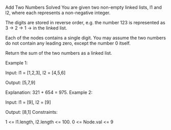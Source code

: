 Add Two Numbers
Solved 
You are given two non-empty linked lists, l1 and l2, where each represents a non-negative integer.

The digits are stored in reverse order, e.g. the number 123 is represented as 3 -> 2 -> 1 -> in the linked list.

Each of the nodes contains a single digit. You may assume the two numbers do not contain any leading zero, except the number 0 itself.

Return the sum of the two numbers as a linked list.

Example 1:



Input: l1 = [1,2,3], l2 = [4,5,6]

Output: [5,7,9]

Explanation: 321 + 654 = 975.
Example 2:

Input: l1 = [9], l2 = [9]

Output: [8,1]
Constraints:

1 <= l1.length, l2.length <= 100.
0 <= Node.val <= 9
